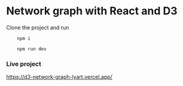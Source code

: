 # Network graph with React and D3

Clone the project and run


```
    npm i
```

```
    npm run dev
```

### Live project

https://d3-network-graph-lyart.vercel.app/
